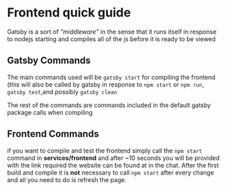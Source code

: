 # Frontend quick guide

 Gatsby is a sort of _*"middleware"*_ in the sense that it runs itself in response to nodejs starting and compiles all 
 of the js before it is ready to be viewed
 
## Gatsby Commands
 The main commands used will be `gatsby start` for compiling the frontend (this will also be called by gatsby in response to `npm start` or `npm run`, `gatsby test`,and possibly `gatsby clean`

The rest of the commands are commands included in the default gatsby package calls when compiling
## Frontend Commands
 if you want to compile and test the frontend simply call the `npm start` command in **services/frontend** and after
 ~10 seconds you will be provided with the link required the website can be found at in the chat. After the first build 
 and compile it is **not** necessary to call `npm start` after every change and all you need to do is refresh the page.
